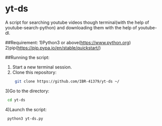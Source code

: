 # yt-ds
A script for searching youtube videos though terminal(with the help of youtube-search-python) and downloading them with the help of youtube-dl.

##Requirement:
1)Python3 or above(https://www.python.org)
2)pip(https://pip.pypa.io/en/stable/quickstart/)

##Running the script:
1) Start a new terminal session.
2) Clone this repository:
   ```sh
    git clone https://github.com/IBR-41379/yt-ds ~/
   ```
3)Go to the directory:
  ```sh
   cd yt-ds
  ```
4)Launch the script:
  ```sh
   python3 yt-ds.py
  ```

